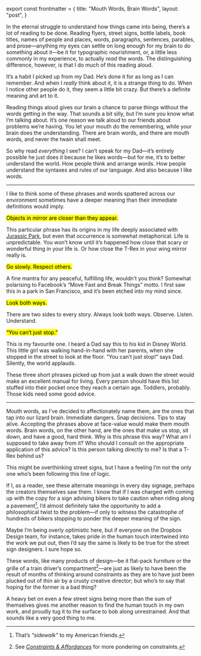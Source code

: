 export const frontmatter = {
title: "Mouth Words, Brain Words",
layout: "post",
}

In the eternal struggle to understand how things came into being, there’s a lot of reading to be done. Reading flyers, street signs, bottle labels, book titles, names of people and places, words, paragraphs, sentences, parables, and prose—anything my eyes can settle on long enough for my brain to do something about it—be it for typographic nourishment, or, a little less commonly in my experience, to actually *read* the words. The distinguishing difference, however, is that I do much of this reading aloud.

It’s a habit I picked up from my Dad. He’s done it for as long as I can remember. And when I *really* think about it, it is a strange thing to do. When I notice other people do it, they seem a little bit crazy. But there’s a definite meaning and art to it.

Reading things aloud gives our brain a chance to parse things without the words getting in the way. That sounds a bit silly, but I’m sure you know what I’m talking about. It’s one reason we talk aloud to our friends about problems we’re having. You let your mouth do the remembering, while your brain does the understanding. There are brain words, and there are mouth words, and never the twain shall meet.

So why read *everything* I see? I can’t speak for my Dad—it’s entirely possible he just does it because he likes words—but for me, it’s to better understand the world. How people think and arrange words. How people understand the syntaxes and rules of our language. And also because I like words.

* * *

I like to think some of these phrases and words spattered across our environment sometimes have a deeper meaning than their immediate definitions would imply.

<p class="gamma promo"><mark>Objects in mirror are closer than they appear.</mark></p>

This particular phrase has its origins in my life deeply associated with [Jurassic Park](http://i283.photobucket.com/albums/kk316/LoneWolf19/Ford%20Ranger/Objects_in_mirror.jpg), but even that occurrence is somewhat metaphorical. Life is unpredictable. You won’t know until it’s happened how close that scary or wonderful thing in your life is. Or how close the T-Rex in your wing mirror really is.

<p class="gamma promo"><mark>Go slowly. Respect others.</mark></p>

A fine mantra for any peaceful, fulfilling life, wouldn’t you think? Somewhat polarising to Facebook’s “Move Fast and Break Things” motto. I first saw this in a park in San Francisco, and it’s been etched into my mind since.

<p class="gamma promo"><mark>Look both ways.</mark></p>

There are two sides to every story. Always look both ways. Observe. Listen. Understand.

<p class="gamma promo"><mark>“You can’t just stop.”</mark></p>

This is my favourite one. I heard a Dad say this to his kid in Disney World. This little girl was walking hand-in-hand with her parents, when she stopped in the street to look at the floor. “You can’t just stop!” says Dad. Silently, the world applauds.

These three short phrases picked up from just a walk down the street would make an excellent manual for living. Every person should have this list stuffed into their pocket once they reach a certain age. Toddlers, probably. Those kids need some good advice.

* * *

Mouth words, as I’ve decided to affectionately name them, are the ones that tap into our lizard brain. Immediate dangers. Snap decisions. Tips to stay alive. Accepting the phrases above at face-value would make them mouth words. Brain words, on the other hand, are the ones that make us stop, sit down, and have a good, hard think. Why is this phrase this way? What am I supposed to take away from it? Who should I consult on the appropriate application of this advice? Is this person talking directly to me? Is that a T-Rex behind us?

This might be overthinking street signs, but I have a feeling I’m not the only one who’s been following this line of logic.

If I, as a reader, see these alternate meanings in every day signage, perhaps the creators themselves saw them. I know that if I was charged with coming up with the copy for a sign advising bikers to take caution when riding along a pavement[^1], I’d almost definitely take the opportunity to add a philosophical twist to the problem—if only to witness the catastrophe of hundreds of bikers stopping to ponder the deeper meaning of the sign.

Maybe I’m being overly optimistic here, but if everyone on the Dropbox Design team, for instance, takes pride in the human touch intertwined into the work we put out, then I’d say the same is likely to be true for the street sign designers. I sure hope so.

These words, like many products of design—be it flat-pack furniture or the grille of a train driver’s compartment[^2]—are just as likely to have been the result of months of thinking around constraints as they are to have just been plucked out of thin air by a crusty creative director; but who’s to say that hoping for the former is a bad thing?

A heavy bet on even a few street signs being more than the sum of themselves gives me another reason to find the human touch in my own work, and proudly tug it to the surface to bob along unrestrained. And that sounds like a very good thing to me.

[^1]: That’s *“sidewalk”* to my American friends.
[^2]: See [*Constraints & Affordances*](/2012/06/11/constraints-affordances/) for more pondering on constraints.
